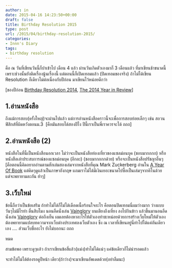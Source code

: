 ```yaml
---
author: in
date: 2015-04-16 14:23:50+00:00
draft: false
title: Birthday Resolution 2015
type: post
url: /2015/04/birthday-resolution-2015/
categories:
- Innn's Diary
tags:
- birthday resolution
---
```


คือ ณ วันที่เขียนวันนี้ก็ปาเข้าไป เดือน 4 แล้ว ผ่านวันเกิดตัวเองมาก็ 3 เดือนแล้ว ที่มาเขียนช้าขนาดนี้เพราะช่วงนั้นยังติดเรื่องนู้นเรื่องนี้ แต่ตอนนี้ก็เปิดเทอมแล้ว (ปิดเทอมของจริง) ถ้าไม่ได้เขียน Resolution ก็เดียวไม่ต่อเนื่องกับปีก่อน มาเขียนไว้หน่อยดีกว่า


<!-- more -->

[ของปีก่อน [Birthday Resolution 2014](https://www.cyruszhang.com/birthday-resolution-2014/), [The 2014 Year in Review](https://www.cyruszhang.com/the-2014-year-in-review/)]


## 1.อ่านหนังสือ


ถึงแม้การสอบ(ครั้งใหญ่)จะผ่านไปแล้ว แต่การอ่านหนังสือคราวนี้จะเพื่อการสอบย่อยเล็กๆ เช่น สอวน ฟิสิกส์ที่ผิดหวังตอนม.3  [คือมันสอบได้สองปีไง ปีนี้เราเป็นพี่เราควรจะได้ ถถถ]


## 2.อ่านหนังสือ (2)


หนังสือในที่นี้เป็นหนังสือนอกเวลา ไม่ว่าจะเป็นหนังสือท่องเที่ยวของแซลม่อนบุค (ชอบมากกกก) หรือหนังสือเล่าประสบการณ์ของแซลม่อนบุค (อีกละ) (ชอบมากกกกด้วย) หรือจะเป็นหนังสือปรัชญาอื่นๆ [คือตอนนี้คิดอยากอ่านตามสักเล่มสองเล่มจากหนังสือที่คุณ Mark Zuckerberg อ่านใน [A Year Of Book](https://www.facebook.com/ayearofbooks) แต่คิดๆดูแล้วเป็นภาษาอังกฤษ แถมเราไม่ได้มีเงินเยอะขนาดไปซื้อเป็นเล่มๆจากคิโนด้วย แต่จะพยายามละกัน ฮ่าๆ]


## 3.เว็บใหม่


ข้อนี้ถือว่าเป็นข้อเสริม ถ้าทำไม่ได้ก็ไม่ได้เดือดเนื้อร้อนใจอะไร คือตอนปิดเทอมนี่ผมว่างมาก ว่างแบบวันๆไม่มีไรทำ ตื่นสิบโมง นอนอืดนั่งเล่น [Vainglory](https://www.cyruszhang.com/review-vainglory-the-best-moba-game/) บนเตียงถึงเที่ยง ลงไปกินข้าว แล้วขึ้นมานอนอืดนั่งเล่น [Vainglory](https://www.cyruszhang.com/review-vainglory-the-best-moba-game/) ต่อถึงเย็น ผมเลยต้องหาอะไรให้ตัวเองทำซะหน่อยด้วยการสร้างเว็บใหม่ให้ตัวเองต้องพยายามแปลบทความจากเว็บต่างประเทศลงเว็บตัวเอง ซึ่ง ณ เวลาที่เขียนอยู่นี่ทำไปได้แค่อันเดียวเอง .... ส่วนเว็บชื่ออะไร ยังไม่บอกนะ ถถถ

หมด

สามข้อพอ เพราะดูๆแล้ว ถ้าเราเขียนข้อสี่แล้ว(แม่ง)ทำไม่ได้แน่ๆ แค่ข้อเดียวก็ไม่น่ารอดแล้ว

จะทำได้ไม่ได้ต้องรอดูปีหน้า เดียว(ถ้าว่าง)จะมาเขียนอัพเดตด้วย(อย่าลืมนะ)





